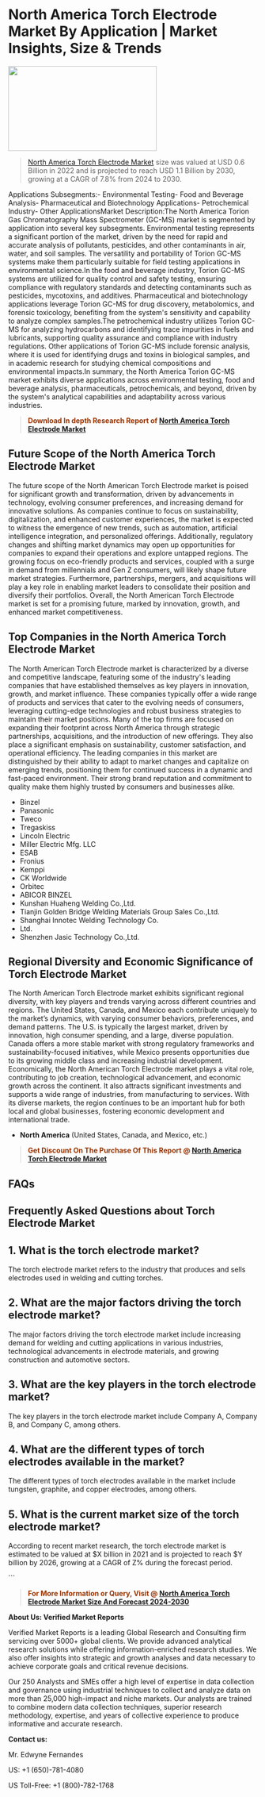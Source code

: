 <p><h1>North America Torch Electrode Market By Application | Market Insights, Size & Trends</h1><p><img class="aligncenter size-medium wp-image-105565" src="https://ffe5etoiles.com/wp-content/uploads/2025/01/MST7-300x171.png" alt="" width="300" height="171" /></p><blockquote><p><a href="https://www.verifiedmarketreports.com/download-sample/?rid=254554&utm_source=Github-NA&utm_medium=357" target="_blank">North America Torch Electrode Market</a> size was valued at USD 0.6 Billion in 2022 and is projected to reach USD 1.1 Billion by 2030, growing at a CAGR of 7.8% from 2024 to 2030.</p></blockquote>Applications Subsegments:- Environmental Testing- Food and Beverage Analysis- Pharmaceutical and Biotechnology Applications- Petrochemical Industry- Other ApplicationsMarket Description:The North America Torion Gas Chromatography Mass Spectrometer (GC-MS) market is segmented by application into several key subsegments. Environmental testing represents a significant portion of the market, driven by the need for rapid and accurate analysis of pollutants, pesticides, and other contaminants in air, water, and soil samples. The versatility and portability of Torion GC-MS systems make them particularly suitable for field testing applications in environmental science.In the food and beverage industry, Torion GC-MS systems are utilized for quality control and safety testing, ensuring compliance with regulatory standards and detecting contaminants such as pesticides, mycotoxins, and additives. Pharmaceutical and biotechnology applications leverage Torion GC-MS for drug discovery, metabolomics, and forensic toxicology, benefiting from the system's sensitivity and capability to analyze complex samples.The petrochemical industry utilizes Torion GC-MS for analyzing hydrocarbons and identifying trace impurities in fuels and lubricants, supporting quality assurance and compliance with industry regulations. Other applications of Torion GC-MS include forensic analysis, where it is used for identifying drugs and toxins in biological samples, and in academic research for studying chemical compositions and environmental impacts.In summary, the North America Torion GC-MS market exhibits diverse applications across environmental testing, food and beverage analysis, pharmaceuticals, petrochemicals, and beyond, driven by the system's analytical capabilities and adaptability across various industries.</p><blockquote><p><span style="color: #993300;"><strong>Download In depth Research Report of <a href="https://www.verifiedmarketreports.com/download-sample/?rid=254554&utm_source=Github-NA&utm_medium=357">North America Torch Electrode Market</a></strong></span></p></blockquote><h2>Future Scope of the North America Torch Electrode Market</h2><p>The future scope of the North American Torch Electrode market is poised for significant growth and transformation, driven by advancements in technology, evolving consumer preferences, and increasing demand for innovative solutions. As companies continue to focus on sustainability, digitalization, and enhanced customer experiences, the market is expected to witness the emergence of new trends, such as automation, artificial intelligence integration, and personalized offerings. Additionally, regulatory changes and shifting market dynamics may open up opportunities for companies to expand their operations and explore untapped regions. The growing focus on eco-friendly products and services, coupled with a surge in demand from millennials and Gen Z consumers, will likely shape future market strategies. Furthermore, partnerships, mergers, and acquisitions will play a key role in enabling market leaders to consolidate their position and diversify their portfolios. Overall, the North American Torch Electrode market is set for a promising future, marked by innovation, growth, and enhanced market competitiveness.</p><h2>Top Companies in the North America Torch Electrode Market</h2><p>The North American Torch Electrode market is characterized by a diverse and competitive landscape, featuring some of the industry's leading companies that have established themselves as key players in innovation, growth, and market influence. These companies typically offer a wide range of products and services that cater to the evolving needs of consumers, leveraging cutting-edge technologies and robust business strategies to maintain their market positions. Many of the top firms are focused on expanding their footprint across North America through strategic partnerships, acquisitions, and the introduction of new offerings. They also place a significant emphasis on sustainability, customer satisfaction, and operational efficiency. The leading companies in this market are distinguished by their ability to adapt to market changes and capitalize on emerging trends, positioning them for continued success in a dynamic and fast-paced environment. Their strong brand reputation and commitment to quality make them highly trusted by consumers and businesses alike.</p><p><ul><li>Binzel </li><li> Panasonic </li><li> Tweco </li><li> Tregaskiss </li><li> Lincoln Electric </li><li> Miller Electric Mfg. LLC </li><li> ESAB </li><li> Fronius </li><li> Kemppi </li><li> CK Worldwide </li><li> Orbitec </li><li> ABICOR BINZEL </li><li> Kunshan Huaheng Welding Co.,Ltd. </li><li> Tianjin Golden Bridge Welding Materials Group Sales Co.,Ltd. </li><li> Shanghai Innotec Welding Technology Co. </li><li> Ltd. </li><li> Shenzhen Jasic Technology Co.,Ltd.</li></ul></p><h2>Regional Diversity and Economic Significance of Torch Electrode Market</h2><p>The North American Torch Electrode market exhibits significant regional diversity, with key players and trends varying across different countries and regions. The United States, Canada, and Mexico each contribute uniquely to the market’s dynamics, with varying consumer behaviors, preferences, and demand patterns. The U.S. is typically the largest market, driven by innovation, high consumer spending, and a large, diverse population. Canada offers a more stable market with strong regulatory frameworks and sustainability-focused initiatives, while Mexico presents opportunities due to its growing middle class and increasing industrial development. Economically, the North American Torch Electrode market plays a vital role, contributing to job creation, technological advancement, and economic growth across the continent. It also attracts significant investments and supports a wide range of industries, from manufacturing to services. With its diverse markets, the region continues to be an important hub for both local and global businesses, fostering economic development and international trade.</p><ul> <li><strong>North America</strong> (United States, Canada, and Mexico, etc.)</li></ul><blockquote><p><span style="color: #993300;"><strong>Get Discount On The Purchase Of This Report @ <a href="https://www.verifiedmarketreports.com/ask-for-discount/?rid=254554&utm_source=Github-NA&utm_medium=357">North America Torch Electrode Market</a></strong></span></p></blockquote><h2>FAQs</h2><p> <h2>Frequently Asked Questions about Torch Electrode Market</h1> <h2>1. What is the torch electrode market?</div><div></h2> <p>The torch electrode market refers to the industry that produces and sells electrodes used in welding and cutting torches.</p> <h2>2. What are the major factors driving the torch electrode market?</div><div></h2> <p>The major factors driving the torch electrode market include increasing demand for welding and cutting applications in various industries, technological advancements in electrode materials, and growing construction and automotive sectors.</p> <h2>3. What are the key players in the torch electrode market?</div><div></h2> <p>The key players in the torch electrode market include Company A, Company B, and Company C, among others.</p> <h2>4. What are the different types of torch electrodes available in the market?</div><div></h2> <p>The different types of torch electrodes available in the market include tungsten, graphite, and copper electrodes, among others.</p> <h2>5. What is the current market size of the torch electrode market?</div><div></h2> <p>According to recent market research, the torch electrode market is estimated to be valued at $X billion in 2021 and is projected to reach $Y billion by 2026, growing at a CAGR of Z% during the forecast period.</p> <!-- Add more FAQs and answers here --></body></html>```</p><blockquote><p><span style="color: #993300;"><strong>For More Information or Query, Visit @ <a href="https://www.verifiedmarketreports.com/product/torch-electrode-market/">North America Torch Electrode Market Size And Forecast 2024-2030</a></strong></span></p></blockquote><p><strong>About Us: Verified Market Reports</strong></p><p>Verified Market Reports is a leading Global Research and Consulting firm servicing over 5000+ global clients. We provide advanced analytical research solutions while offering information-enriched research studies. We also offer insights into strategic and growth analyses and data necessary to achieve corporate goals and critical revenue decisions.</p><p>Our 250 Analysts and SMEs offer a high level of expertise in data collection and governance using industrial techniques to collect and analyze data on more than 25,000 high-impact and niche markets. Our analysts are trained to combine modern data collection techniques, superior research methodology, expertise, and years of collective experience to produce informative and accurate research.</p><p><strong>Contact us:</strong></p><p>Mr. Edwyne Fernandes</p><p>US: +1 (650)-781-4080</p><p>US Toll-Free: +1 (800)-782-1768</p>
